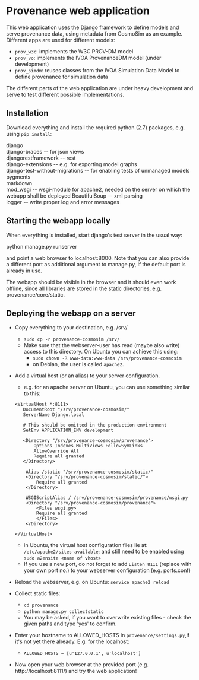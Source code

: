 # Provenance web application

This web application uses the Django framework to define models and serve provenance data, using metadata from CosmoSim as an example. Different apps are used for different models:

* `prov_w3c`: implements the W3C PROV-DM model
* `prov_vo`: implements the IVOA ProvenanceDM model (under development)
* `prov_simdm`: reuses classes from the IVOA Simulation Data Model to define provenance for simulation data
 
The different parts of the web application are under heavy development and serve to test different possible implementations.

## Installation
Download everything and install the required python (2.7) packages, e.g. using `pip install`:

django  
django-braces -- for json views  
djangorestframework -- rest  
django-extensions -- e.g. for exporting model graphs  
django-test-without-migrations -- for enabling tests of unmanaged models  
pygments  
markdown  
mod_wsgi -- wsgi-module for apache2, needed on the server on which the webapp shall be deployed 
BeautifulSoup -- xml parsing  
logger -- write proper log and error messages


## Starting the webapp locally
When everything is installed, start django's test server in the usual way:

python manage.py runserver

and point a web browser to localhost:8000. Note that you can also provide a different port as additional argument to manage.py, if the default port is already in use.

The webapp should be visible in the browser and it should even work offline, since all libraries are stored in the static directories, e.g. provenance/core/static.


## Deploying the webapp on a server
* Copy everything to your destination, e.g. /srv/
    - `sudo cp -r provenance-cosmosim /srv/`
    - Make sure that the webserver-user has read (maybe also write) access to this directory. On Ubuntu you can achieve this using:
        + `sudo chown -R www-data:www-data /srv/provenance-cosmosim`
        + on Debian, the user is called `apache2`.

* Add a virtual host (or an alias) to your server configuration.
    - e.g. for an apache server on Ubuntu, you can use something similar to this:

    ```
    <VirtualHost *:8111>
       DocumentRoot "/srv/provenance-cosmosim/"
       ServerName Django.local

       # This should be omitted in the production environment
       SetEnv APPLICATION_ENV development

       <Directory "/srv/provenance-cosmosim/provenance">
           Options Indexes MultiViews FollowSymLinks
           AllowOverride All
           Require all granted
       </Directory>

        Alias /static "/srv/provenance-cosmosim/static/"
        <Directory "/srv/provenance-cosmosim/static/">
            Require all granted
        </Directory>

        WSGIScriptAlias / /srv/provenance-cosmosim/provenance/wsgi.py
        <Directory "/srv/provenance-cosmosim/provenance">
            <Files wsgi.py>
            Require all granted
            </Files>
        </Directory>

    </VirtualHost>
    ```

    - in Ubuntu, the virtual host configuration files lie at: `/etc/apache2/sites-available`; and still need to be enabled using 
        `sudo a2ensite <name of vhost>`
    - If you use a new port, do not forget to add `Listen 8111` (replace with your own port no.) to your webserver configuration (e.g. ports.conf)

* Reload the webserver, e.g. on Ubuntu: `service apache2 reload`

* Collect static files:
    - `cd provenance`
    - `python manage.py collectstatic`
    - You may be asked, if you want to overwrite existing files - check the given paths and type 'yes' to confirm.

* Enter your hostname to ALLOWED_HOSTS in `provenance/settings.py`,if it's not yet there already. E.g. for the localhost:
    - `ALLOWED_HOSTS = [u'127.0.0.1', u'localhost']`

* Now open your web browser at the provided port (e.g. http://localhost:8111/) and try the web application!